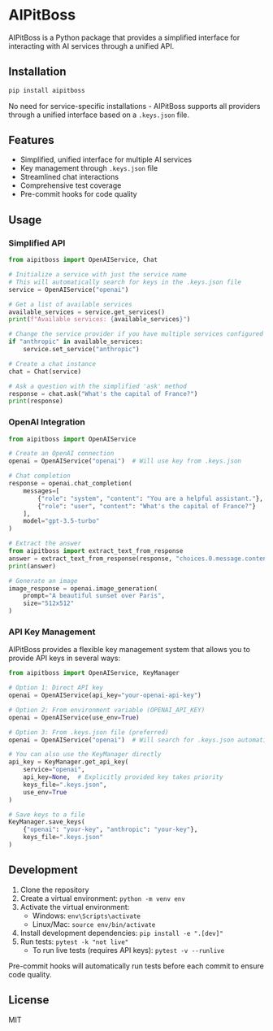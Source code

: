 # AIPitBoss

AIPitBoss is a Python package that provides a simplified interface for interacting with AI services through a unified API.

## Installation

```bash
pip install aipitboss
```

No need for service-specific installations - AIPitBoss supports all providers through a unified interface based on a `.keys.json` file.

## Features

- Simplified, unified interface for multiple AI services
- Key management through `.keys.json` file
- Streamlined chat interactions
- Comprehensive test coverage
- Pre-commit hooks for code quality

## Usage

### Simplified API

```python
from aipitboss import OpenAIService, Chat

# Initialize a service with just the service name
# This will automatically search for keys in the .keys.json file
service = OpenAIService("openai")

# Get a list of available services
available_services = service.get_services()
print(f"Available services: {available_services}")

# Change the service provider if you have multiple services configured
if "anthropic" in available_services:
    service.set_service("anthropic")

# Create a chat instance
chat = Chat(service)

# Ask a question with the simplified 'ask' method
response = chat.ask("What's the capital of France?")
print(response)
```

### OpenAI Integration

```python
from aipitboss import OpenAIService

# Create an OpenAI connection
openai = OpenAIService("openai")  # Will use key from .keys.json

# Chat completion
response = openai.chat_completion(
    messages=[
        {"role": "system", "content": "You are a helpful assistant."},
        {"role": "user", "content": "What's the capital of France?"}
    ],
    model="gpt-3.5-turbo"
)

# Extract the answer
from aipitboss import extract_text_from_response
answer = extract_text_from_response(response, "choices.0.message.content")
print(answer)

# Generate an image
image_response = openai.image_generation(
    prompt="A beautiful sunset over Paris",
    size="512x512"
)
```

### API Key Management

AIPitBoss provides a flexible key management system that allows you to provide API keys in several ways:

```python
from aipitboss import OpenAIService, KeyManager

# Option 1: Direct API key
openai = OpenAIService(api_key="your-openai-api-key")

# Option 2: From environment variable (OPENAI_API_KEY)
openai = OpenAIService(use_env=True)

# Option 3: From .keys.json file (preferred)
openai = OpenAIService("openai")  # Will search for .keys.json automatically

# You can also use the KeyManager directly
api_key = KeyManager.get_api_key(
    service="openai",
    api_key=None,  # Explicitly provided key takes priority
    keys_file=".keys.json",
    use_env=True
)

# Save keys to a file
KeyManager.save_keys(
    {"openai": "your-key", "anthropic": "your-key"},
    keys_file=".keys.json"
)
```

## Development

1. Clone the repository
2. Create a virtual environment: `python -m venv env`
3. Activate the virtual environment:
   - Windows: `env\Scripts\activate`
   - Linux/Mac: `source env/bin/activate`
4. Install development dependencies: `pip install -e ".[dev]"`
5. Run tests: `pytest -k "not live"`
   - To run live tests (requires API keys): `pytest -v --runlive`

Pre-commit hooks will automatically run tests before each commit to ensure code quality.

## License

MIT 